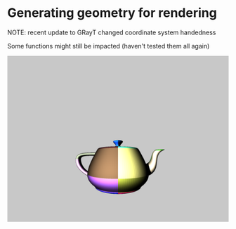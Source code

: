 # Generating geometry for rendering

NOTE: recent update to GRayT changed coordinate system handedness

Some functions might still be impacted (haven't tested them all again)

![Latest render](https://raw.githubusercontent.com/deosjr/GenGeo/master/out.png)
